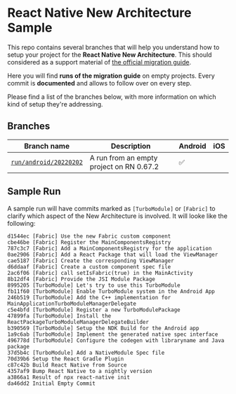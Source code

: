 # React Native New Architecture Sample

This repo contains several branches that will help you understand how to setup your project for the **React Native New Architecture**. This should considered as a support material of [the official migration guide](https://github.com/facebook/react-native-website/pull/2879).

Here you will find **runs of the migration guide** on empty projects. Every commit is **documented** and allows to follow over on every step. 

Please find a list of the branches below, with more information on which kind of setup they're addressing.

## Branches

| Branch name | Description | Android | iOS |
| --- | --- | --- | --- |
| [`run/android/20220202`](https://github.com/cortinico/RNNewArchitectureApp/commits/run/android/20220202) | A run from an empty project on RN 0.67.2 | ✅ | |

## Sample Run

A sample run will have commits marked as `[TurboModule]` or `[Fabric]` to clarify which aspect of the New Architecture is involved.
It will looke like the following:

```
d1544ec [Fabric] Use the new Fabric custom component
cbe46be [Fabric] Register the MainComponentsRegistry
787c3c7 [Fabric] Add a MainComponentsRegistry for the application
0ae2906 [Fabric] Add a React Package that will load the ViewManager
cae5187 [Fabric] Create the corresponding ViewManager
d6ddaaf [Fabric] Create a custom component spec file
2ac6f06 [Fabric] call setIsFabric(true) in the MainActivity
8b12df4 [Fabric] Provide the JSI Module Package
8995205 [TurboModule] Let's try to use this TurboModule
fb11f60 [TurboModule] Enable TurboModule system in the Android App
246b519 [TurboModule] Add the C++ implementation for MainApplicationTurboModuleManagerDelegate
c5e4bfd [TurboModule] Register a new TurboModulePackage
47899fa [TurboModule] Install the ReactPackageTurboModuleManagerDelegateBuilder
b390569 [TurboModule] Setup the NDK Build for the Android app
1a9c6ab [TurboModule] Implement the generated native spec interface
496778d [TurboModule] Configure the codegen with libraryname and Java package
37d5b4c [TurboModule] Add a NativeModule Spec file
70d39b6 Setup the React Gradle Plugin
c87c42b Build React Native from Source
4357af9 Bump React Native to a nightly version
a3866a1 Result of npx react-native init
da46dd2 Initial Empty Commit
```